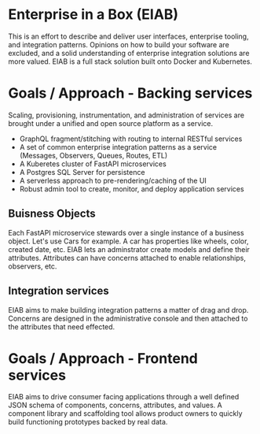 # Enterprise in a Box (EIAB)


This is an effort to describe and deliver user interfaces, enterprise tooling, and integration patterns. Opinions on how to build your software are excluded, and a solid understanding of enterprise integration solutions are more valued. EIAB is a full stack solution built onto Docker and Kubernetes.

# Goals / Approach - Backing services

Scaling, provisioning, instrumentation, and administration of services are brought under a unified and open source platform as a service.

- GraphQL fragment/stitching with routing to internal RESTful services
- A set of common enterprise integration patterns as a service (Messages, Observers, Queues, Routes, ETL)
- A Kuberetes cluster of FastAPI microservices
- A Postgres SQL Server for persistence
- A serverless approach to pre-rendering/caching of the UI
- Robust admin tool to create, monitor, and deploy application services

## Buisness Objects

Each FastAPI microservice stewards over a single instance of a business object. Let's use Cars for example. A car has properties like wheels, color, created date, etc. EIAB lets an adminstrator create models and define their attributes. Attributes can have concerns attached to enable relationships, observers, etc.

## Integration services

EIAB aims to make building integration patterns a matter of drag and drop. Concerns are designed in the administrative console and then attached to the attributes that need effected.


# Goals / Approach - Frontend services

EIAB aims to drive consumer facing applications through a well defined JSON schema of components, concerns, attributes, and values. A component library and scaffolding tool allows product owners to quickly build functioning prototypes backed by real data.
